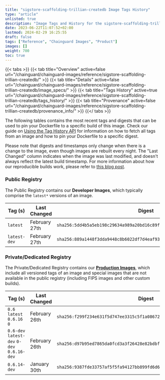 ```yaml
---
title: "sigstore-scaffolding-trillian-createdb Image Tags History"
type: "article"
unlisted: true
description: "Image Tags and History for the sigstore-scaffolding-trillian-createdb Chainguard Image"
date: 2023-06-22T11:07:52+02:00
lastmod: 2024-02-29 16:25:55
draft: false
tags: ["Reference", "Chainguard Images", "Product"]
images: []
weight: 700
toc: true
---
```


{{< tabs >}}
{{< tab title="Overview" active=false url="/chainguard/chainguard-images/reference/sigstore-scaffolding-trillian-createdb/" >}}
{{< tab title="Details" active=false url="/chainguard/chainguard-images/reference/sigstore-scaffolding-trillian-createdb/image_specs/" >}}
{{< tab title="Tags History" active=true url="/chainguard/chainguard-images/reference/sigstore-scaffolding-trillian-createdb/tags_history/" >}}
{{< tab title="Provenance" active=false url="/chainguard/chainguard-images/reference/sigstore-scaffolding-trillian-createdb/provenance_info/" >}}
{{</ tabs >}}

The following tables contains the most recent tags and digests that can be used to pin your Dockerfile to a specific build of this image. Check our guide on [Using the Tag History API](/chainguard/chainguard-images/using-the-tag-history-api/) for information on how to fetch all tags from an image and how to pin your Dockerfile to a specific digest.

Please note that digests and timestamps only change when there is a change to the image, even though images are rebuilt every night. The "Last Changed" column indicates when the image was last modified, and doesn't always reflect the latest build timestamp. For more information about how our reproducible builds work, please refer to [this blog post](https://www.chainguard.dev/unchained/reproducing-chainguards-reproducible-image-builds).

### Public Registry
The Public Registry contains our **Developer Images**, which typically comprise the `latest*` versions of an image.

| Tag (s)       | Last Changed  | Digest                                                                    |
|---------------|---------------|---------------------------------------------------------------------------|
|  `latest`     | February 27th | `sha256:5dd4b5a5eb198c29634a989a20bd16c89fda3f27a8c8e6ab11cc18e2776a2835` |
|  `latest-dev` | February 27th | `sha256:889a1448f3dda9448c8b6022df7d4eaf93caf799fc39f0b455b36f24e7e91683` |


### Private/Dedicated Registry
The Private/Dedicated Registry contains our **[Production Images](https://www.chainguard.dev/chainguard-images)**, which include all versioned tags of an image and special images that are not available in the public registry (including FIPS images and other custom builds).

| Tag (s)                                      | Last Changed  | Digest                                                                    |
|----------------------------------------------|---------------|---------------------------------------------------------------------------|
|  `0.6` `latest` `0.6.16` `0`                 | February 26th | `sha256:f299f234e631f5d747ee3315c5f1a086724702008d0678144a0263190ce9dc03` |
|  `0.6-dev` `latest-dev` `0-dev` `0.6.16-dev` | February 26th | `sha256:d97b95ed7865da0fcd3a3f26428e82bdbfa5cea1fafff298da8543737a364635` |
|  `0.6.14-dev`                                | January 30th  | `sha256:9387fde33757af5f5fa94127bb899fd6d6cd0804e2a9fc69a762fb045fb580f8` |

